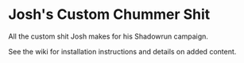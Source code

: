 # Josh's Custom Chummer Shit
 All the custom shit Josh makes for his Shadowrun campaign.

See the wiki for installation instructions and details on added content.